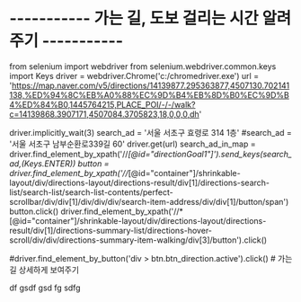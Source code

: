 # ----------- 가는 길, 도보 걸리는 시간 알려주기 -----------
from selenium import webdriver
from selenium.webdriver.common.keys import Keys
driver = webdriver.Chrome('c:/chromedriver.exe')
url = 'https://map.naver.com/v5/directions/14139877.295363877,4507130.702141138,%ED%94%8C%EB%A0%88%EC%9D%B4%EB%8D%B0%EC%9D%B4%ED%84%B0,1445764215,PLACE_POI/-/-/walk?c=14139868.3907171,4507084.3705823,18,0,0,0,dh'

driver.implicitly_wait(3)
search_ad = '서울 서초구 효령로 314 1층'
#search_ad = '서울 서초구 남부순환로339길 60'
driver.get(url)
search_ad_in_map = driver.find_element_by_xpath('//*[@id="directionGoal1"]').send_keys(search_ad,(Keys.ENTER))
button = driver.find_element_by_xpath('//*[@id="container"]/shrinkable-layout/div/directions-layout/directions-result/div[1]/directions-search-list/search-list/search-list-contents/perfect-scrollbar/div/div[1]/div/div/div/search-item-address/div/div[1]/button/span')
button.click()
driver.find_element_by_xpath('//*[@id="container"]/shrinkable-layout/div/directions-layout/directions-result/div[1]/directions-summary-list/directions-hover-scroll/div/div/directions-summary-item-walking/div[3]/button').click()

#driver.find_element_by_button('div > btn.btn_direction.active').click() # 가는 길 상세하게 보여주기

df
gsdf
gsd
fg
sdfg
